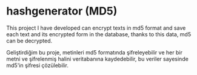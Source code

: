 # hashgenerator (MD5)
This project I have developed can encrypt texts in md5 format and save each text and its encrypted form in the database, thanks to this data, md5 can be decrypted.

Geliştirdiğim bu proje, metinleri md5 formatında şifreleyebilir ve her bir metni ve şifrelenmiş halini veritabanına kaydedebilir, bu veriler sayesinde md5'in şifresi çözülebilir.

